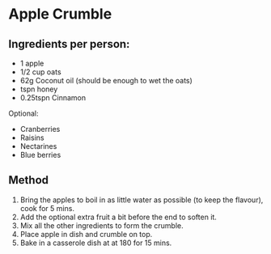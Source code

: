 # Apple Crumble

## Ingredients per person:

- 1 apple
- 1/2 cup oats
- 62g Coconut oil (should be enough to wet the oats)
- tspn honey
- 0.25tspn Cinnamon

Optional:
- Cranberries
- Raisins
- Nectarines
- Blue berries

## Method

1. Bring the apples to boil in as little water as possible (to keep the flavour), cook for 5 mins.
2. Add the optional extra fruit a bit before the end to soften it.
3. Mix all the other ingredients to form the crumble.
4. Place apple in dish and crumble on top.
5. Bake in a casserole dish at at 180 for 15 mins.
